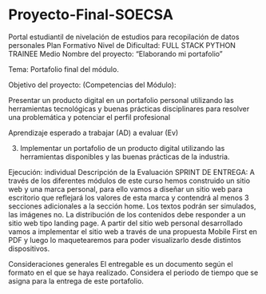# Proyecto-Final-SOECSA
Portal estudiantil de nivelación de estudios para recopilación de datos personales 
Plan Formativo Nivel de Dificultad:
FULL STACK PYTHON TRAINEE Medio
Nombre del proyecto:
“Elaborando mi portafolio”

Tema:
Portafolio final del módulo.

Objetivo del proyecto:
(Competencias del Módulo):

Presentar un producto digital en un portafolio personal utilizando las
herramientas tecnológicas y buenas prácticas disciplinares para resolver una
problemática y potenciar el perfil profesional

Aprendizaje esperado a trabajar (AD)
a evaluar (Ev)

3. Implementar un portafolio de un producto digital utilizando
las herramientas disponibles y las buenas prácticas de la industria.

Ejecución: individual
Descripción de la Evaluación
SPRINT DE ENTREGA:
A través de los diferentes módulos de este curso hemos construido un sitio web y una marca personal,
para ello vamos a diseñar un sitio web para escritorio que reflejará los valores de esta marca y
contendrá al menos 3 secciones adicionales a la sección home.
Los textos podrán ser simulados, las imágenes no. La distribución de los contenidos debe responder a
un sitio web tipo landing page.
A partir del sitio web personal desarrollado vamos a implementar el sitio web a través de una propuesta
Mobile First en PDF y luego lo maquetearemos para poder visualizarlo desde distintos dispositivos.

Consideraciones generales
El entregable es un documento según el formato en el que se haya realizado.
Considera el periodo de tiempo que se asigna para la entrega de este portafolio.
